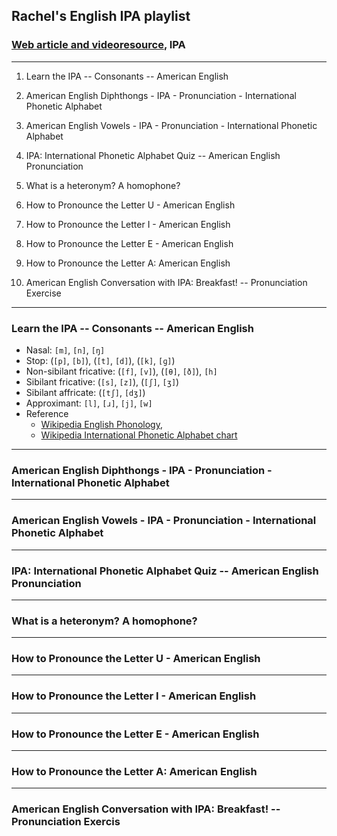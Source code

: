 ## Rachel's English IPA playlist
### [Web article and videoresource](https://www.youtube.com/playlist?list=PL76E3034895AF6FF4), IPA

------------------

1. Learn the IPA -- Consonants -- American English

1. American English Diphthongs - IPA - Pronunciation - International Phonetic Alphabet

1. American English Vowels - IPA - Pronunciation - International Phonetic Alphabet

1. IPA: International Phonetic Alphabet Quiz -- American English Pronunciation

1. What is a heteronym? A homophone?

1. How to Pronounce the Letter U - American English

1. How to Pronounce the Letter I - American English

1. How to Pronounce the Letter E - American English

1. How to Pronounce the Letter A: American English

1. American English Conversation with IPA: Breakfast! -- Pronunciation Exercise

------------------


### Learn the IPA -- Consonants -- American English
  * Nasal: `[m]`, `[n]`, `[ŋ]`
  * Stop: (`[p]`, `[b]`), (`[t]`, `[d]`), (`[k]`, `[ɡ]`)
  * Non-sibilant fricative: (`[f]`, `[v]`),  (`[θ]`, `[ð]`), `[h]`
  * Sibilant fricative: (`[s]`, `[z]`), (`[ʃ]`, `[ʒ]`)
  * Sibilant affricate: (`[tʃ]`, `[dʒ]`)
  * Approximant: `[l]`, `[ɹ]`, `[j]`, `[w]`
  * Reference 
    * [Wikipedia English Phonology](https://en.wikipedia.org/wiki/English_phonology), 
    * [Wikipedia International Phonetic Alphabet chart](https://en.wikipedia.org/wiki/International_Phonetic_Alphabet_chart)


------------------------------


### American English Diphthongs - IPA - Pronunciation - International Phonetic Alphabet


------------------------------


### American English Vowels - IPA - Pronunciation - International Phonetic Alphabet


------------------------------


### IPA: International Phonetic Alphabet Quiz -- American English Pronunciation 


------------------------------


### What is a heteronym? A homophone? 


------------------------------


### How to Pronounce the Letter U - American English 


------------------------------


### How to Pronounce the Letter I - American English 


------------------------------


### How to Pronounce the Letter E - American English 


------------------------------


### How to Pronounce the Letter A: American English 


------------------------------


### American English Conversation with IPA: Breakfast! -- Pronunciation Exercis